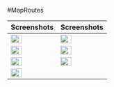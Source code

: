 #MapRoutes


| Screenshots    | Screenshots |
| ----------- | ----------- |
| <img src="https://github.com/mbayi-ios/MapRoutes/assets/91916741/df46e127-484a-4423-b8fe-89ad1da5f0dd" width = "50%" />    | <img src="https://github.com/mbayi-ios/MapRoutes/assets/91916741/b65cb2bd-255d-41a1-a050-9c16149f6843" width="50%" />  |
| <img src="https://github.com/mbayi-ios/MapRoutes/assets/91916741/413b9b57-f5b2-4efd-9608-64de37dba62d" width="50%" />   | <img src="https://github.com/mbayi-ios/MapRoutes/assets/91916741/d6f8edd8-3f1e-419a-97ba-b9325d6efef2" width="50%" />       |
|<img src="https://github.com/mbayi-ios/MapRoutes/assets/91916741/84fd63f7-9d12-41af-8123-26848a1ee7dc" width="50%" />| <img src="https://github.com/mbayi-ios/MapRoutes/assets/91916741/a2bd6fa9-d7b3-4ffe-bd01-c71c1ce554eb" width="50%" />|
| <img src="https://github.com/mbayi-ios/MapRoutes/assets/91916741/45fb6bab-4360-4a14-83be-d0db9aa17638" width="50%" /> | |

